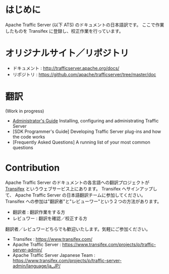 # はじめに

Apache Traffic Server (以下 ATS) のドキュメントの日本語訳です。
ここで作業したものを Transifex に登録し、校正作業を行っています。

# オリジナルサイト／リポジトリ

- ドキュメント : http://trafficserver.apache.org/docs/
- リポジトリ : https://github.com/apache/trafficserver/tree/master/doc

# 翻訳
(Work in progress)

- [Administrator's Guide](./administrators-guide/index.md) Installing, configuring and administrating Traffic Server
- [SDK Programmer's Guide] Developing Traffic Server plug-ins and how the code works
- [Frequently Asked Questions] A running list of your most common questions

# Contribution

Apache Traffic Server のドキュメントの各言語への翻訳プロジェクトが [Transifex](https://www.transifex.com/) というウェブサービス上にあります。
Transifex へサインアップして、 Apache Traffic Server の日本語翻訳チームに参加してください。
Transifex への参加は"翻訳者"と"レビューワー"という２つの方法があります。

- 翻訳者 : 翻訳作業をする方
- レビュワー : 翻訳を確認／校正する方

翻訳者／レビュワーどちらでも歓迎いたします。気軽にご参加ください。

- Transifex : https://www.transifex.com/
- Apache Traffic Server : https://www.transifex.com/projects/p/traffic-server-admin/
- Apache Traffic Server Japanese Team : https://www.transifex.com/projects/p/traffic-server-admin/language/ja_JP/